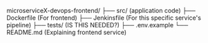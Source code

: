 microserviceX-devops-frontend/
├── src/             (application code)
├── Dockerfile       (For frontend)
├── Jenkinsfile      (For this specific service's pipeline)
├── tests/           (IS THIS NEEDED?)
├── .env.example
└── README.md        (Explaining frontend service)
